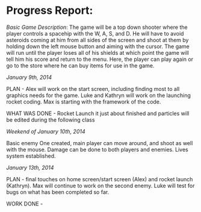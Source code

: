**Progress Report:**
================
*Basic Game Description*:
The game will be a top down shooter where the player controls a spacehip with the W, A, S, and D. He will have to avoid asteroids coming at him from all sides of the screen and shoot at them by holding down the left mouse button and aiming with the cursor.  The game will run until the player loses all of his shields at which point the game will tell him his score and return to the menu.  Here, the player can play again or go to the store where he can buy items for use in the game.

*January 9th, 2014*

PLAN - Alex will work on the start screen, including finding most to all graphics needs for the game. Luke and
Kathryn will work on the launching rocket coding. Max is starting with the framework of the code.

WHAT WAS DONE - Rocket Launch it just about finished and particles will be edited during the following class


*Weekend of January 10th, 2014*

Basic enemy One created, main player can move around, and shoot as well with the mouse. Damage can be done to both players and enemies. Lives system established.


*January 13th, 2014*

PLAN - final touches on home screen/start screen (Alex) and rocket launch (Kathryn). Max will continue to work on the second enemy. Luke will test for bugs on what has been completed so far.

WORK DONE - 
